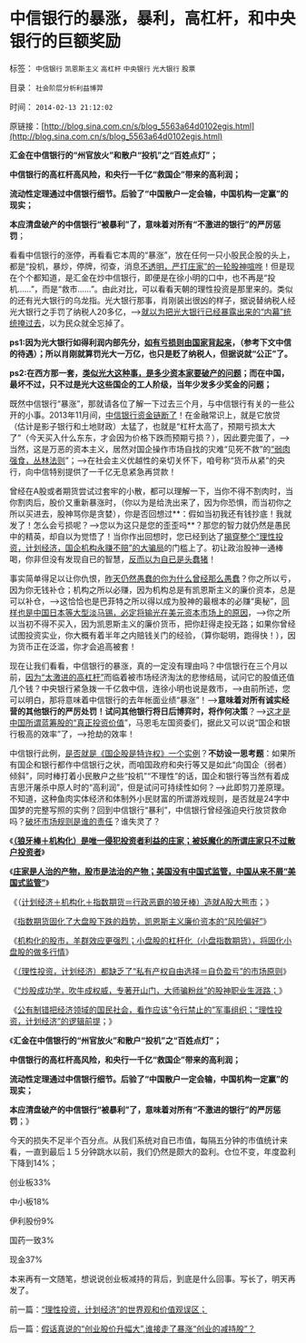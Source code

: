 # 中信银行的暴涨，暴利，高杠杆，和中央银行的巨额奖励

标签： `中信银行` `凯恩斯主义` `高杠杆` `中央银行` `光大银行` `股票` 

目录： `社会阶层分析利益博羿`

时间： `2014-02-13 21:12:02`

原链接：[http://blog.sina.com.cn/s/blog_5563a64d0102egis.html](http://blog.sina.com.cn/s/blog_5563a64d0102egis.html)

**汇金在中信银行的“州官放火”和散户“投机”之“百姓点灯”；**

**中信银行的高杠杆高风险，和央行一千亿“救国企”带来的高利润；**

**流动性定理通过中信银行细节。后验了“中国散户一定会输，中国机构一定赢”的现实；**

**本应清盘破产的中信银行“被暴利”了，意味着对所有“不激进的银行”的严厉惩罚**；

看看中信银行的涨停，再看看它本周的“暴涨”，放在任何一只小股民企股的头上，都是“投机，暴炒，停牌，彻查，消息[不透明，严打庄家”的一轮股神喧哗](../../../2013/5/29/“让领导（机构）先走”的狼牙棒，高仙芝，克拉玛依，创业板；.md)！但是现在个个都知道，是汇金在炒中信银行，即便是在徐小明的口中，也不再是“投机……”，而是“救市……”。由此对比，可以看看天朝的理性投资是那里来的。类似的还有光大银行的乌龙指。光大银行那事，肖刚装出很凶的样子，据说替纳税人经光大银行之手罚了纳税人20多亿，——>[就以为把光大银行已经暴露出来的“内幕”统统掩过去](../../../2013/8/20/光大事件中幽灵，319国债期货，招行认沽，指数期货，和交易所.md)，以为民众就全忘掉了。

**ps1:因为光大银行如得利润内部先分，[如有亏损则由国家背起来](../../../2012/5/27/国企是政府机关的延伸，苏联因国企而亡国.md)，（参考下文中信的待遇）；所以肖刚就算罚光大一万亿，也只是贬了纳税人，但据说就“公正”了。**

**ps2:在西方那一套，[类似光大这种事，是多少资本家要破产的问题](../../../2013/8/19/光大事件，是照明股市黑暗深渊真相的一束闪电，一束脉冲.md)；而在中国，最坏不过，只不过是光大这些国企的工人阶级，当年少发多少奖金的问题；**

既然中信银行“暴涨”，那就请各位了解一下过去三个月，与中信银行有关的一些公开的小事。2013年11月间，[中信银行资金链断了](../../../2013/12/2/被中国专家歪曲的里根主义，有中国特色的供给学派.md)！在金融常识上，就是它放贷（估计是影子银行和土地财政）太猛了，也就是“杠杆太高了，预期亏损太大了”（今天买入什么东东，才会因为价格下跌而预期亏损？），因此要完蛋了，——>当然，这是万恶的资本主义，居然对国企操作市场自找的灾难“见死不救”的[“弱肉强食，丛林法则](../../../2010/2/2/炮轰进化论.md)”；——>在社会主义优越性的亲切关怀下，咱号称“货币从紧”的央行，向中信特别提供了一千亿无息紧急再贷款！

曾经在A股或者期货尝试过套牢的小散，都可以理解一下，当你不得不割肉时，当你割肉后，股价又重新暴涨时，（你以为是给洗出来了，因为你恐惧，而当初你之所以买进去，股神骂你是贪婪），你是否回想过**：假如当初我还有钱抄底！我就发了！怎么会亏损呢？——>您以为这只是您的歪歪吗**？那您的智力就仍然是愚民中的精英，却自以为觉悟了！当你作出回想时，您已经到达了[揭穿整个“理性投资，计划经济，国企机构永赚不赔”的大骗局](http://blog.sina.com.cn/s/blog_5563a64d0102eghs.html)的门槛上了。初让政治股神一通棒喝，你非但没有发现自已的智慧，[反而以为自已是头蠢猪](../../../2011/12/28/季节性股神现象：算命神棍和股神半仙.md)！

事实简单得足以让你仇恨，[昨天仍然愚蠢的你为什么曾经那么愚蠢](../../../2011/12/29/股神斗法，比拼隐私斗面子.md)？你之所以亏，因为你无钱补仓；机构之所以必赚，因为机构总是有凯恩斯主义的廉价资本，总是可以补仓，——>这恰恰也是巴菲特之所以得以成为股神的最根本的必赚“奥秘”，[同样也是中国日本等大型淡马锡，必定将输光在美元资本市场上的原因](../../../2014/2/6/回顾美元货币政策的原则，理解淡马锡们统统要死掉的机理.md)，——>你之所以当初不得不买入，因为凯恩斯主义的廉价货币，把你赶得走投无路；如果你曾经试图投资实业，你大概有着半年之内赔钱关门的经验，（算你聪明，跑得快！），因为货币正在泛滥，你才会追高被套！

现在让我们看看，中信银行的暴涨，真的一定没有理由吗？中信银行在三个月以前，[因为“太激进的高杠杆”](../../../2012/1/8/凯恩斯主义泡沫和高杠杆中的哥德尔定理.md)而临着被市场经济淘汰的悲惨结局，试问它的股值还值几个钱？中央银行紧急拨一千亿救中信，连徐小明也说是救市，——>由前所述，您可以明白，那将意味着中信银行的去年帐面业绩“暴涨”！——>**意味着对所有诚实经营的其他银行的严厉处罚！试问其他银行将日后博弈时，将作何决策**？——>[这才是中国所谓蓝筹股的“真正投资价值](../../../2013/11/16/国企不能够卖，国企却无数次IPO，股市成了国企隐性税收工具.md)”，马恩毛左国资委们，据此又可以说“国企和银行极高的效率”了，——>抢劫的效率！

中信银行此例，[是否就是《国企股是特许权》一个实例](../../../2013/12/25/从中世纪的特许权,理解小盘民企的牛市，预知国企蓝筹最终必定归零.md)？**不妨设一思考题**：如果所有国企和银行都作中信银行之状，而咱国政府和央行等又是如此“向国企（弱者）倾斜”，同时棒打着小民散户之些“投机”“不理性”的话，国企和银行等当然有着成吉思汗屠杀中原人时的“高利润”，但是试问可持续性如何？——>此即剪刀差原理。不知道，这种鱼肉实体经济和体制外小民财富的所谓游戏规则，是否就是24字中国梦的完整写照的实例？回到中信银行“暴利”，中信银行曾经强迫央行放贷救命吗？[破坏市场规则是谁的责任](../../../2008/4/17/股灾也不应该救市，规范行政指定的公募基金不是救市.md)？谁失灵了？

《[**（狼牙棒＋机构化）是唯一侵犯投资者利益的庄家；被妖魔化的所谓庄家只不过散户投资者**](../../../2013/7/4/神奇国度的股市的庄家的真相.md)》

《[**庄家是人治的产物，股市是法治的产物；美国没有中国式监管，中国从来不屑“美国式监管”**](../../../2013/7/8/庄家是人治的产物，股市是法治的产物.md)》

《（[计划经济＋机构化＋指数期货＝行政恶霸的狼牙棒）造就A股大熊市](../../../2013/7/9/接近真相的徐小明先生仍存的误区.md)；》

《[指数期货固化了大盘股下跌的趋势，凯恩斯主义廉价资本的“风险偏好”](../../../2013/7/24/凯恩斯主义的大牛市和大萧条，大混蛋和大笨蛋.md)》

《[机构化的股市，羊群效应更强烈；小盘股的杠杆化（小盘指数期货），将固化小盘股的做多行情](../../../2013/7/25/机构市强烈的羊群效应和小盘股融券及杠杆化的后果.md)》

《[（理性投资，计划经济）都缺乏了“私有产权自由选择＝自负盈亏”的市场原则](http://blog.sina.com.cn/s/blog_5563a64d0102eghs.html)》

《[“炒股成功学，吹牛成权威，专著开山门，大师骗粉丝”的股神职业生涯路；](../../../2014/2/13/“旅美十八年&quot;的股神训斥A股小散，股神职业生涯路.md)》

《[公有制错把经济领域的国民社会，看作应该“令行禁止的”军事组织；“理性投资，计划经济”的逻辑前提](../../../2014/2/13/“理性投资，计划经济”的世界观和价值观误区；.md)；》

《**汇金在中信银行的“州官放火”和散户“投机”之“百姓点灯”；**

**中信银行的高杠杆高风险，和央行一千亿“救国企”带来的高利润；**

**流动性定理通过中信银行细节。后验了“中国散户一定会输，中国机构一定赢”的现实；**

**本应清盘破产的中信银行“被暴利”了，意味着对所有“不激进的银行”的严厉惩罚**；》

今天的损失不足半个百分点。从我们系统对自已市值，每隔五分钟的市值统计来看，一直到最后１５分钟跳水以前，我们仍然是颇大的盈利。仓位不变，年度盈利下降到14%；

创业板33%

中小板18%

伊利股份9%

国药一致3%

现金37%

本来再有一文随笔，想说说创业板减持的背后，到底是什么回事。写长了，明天再发了。



前一篇：[“理性投资，计划经济”的世界观和价值观误区；](../../../2014/2/13/“理性投资，计划经济”的世界观和价值观误区；.md)

后一篇：[假话真说的“创业股价升幅大”,谁接走了暴涨“创业的减持股”？](../../../2014/2/14/假话真说的“创业股价升幅大”,谁接走了暴涨“创业的减持股”？.md)